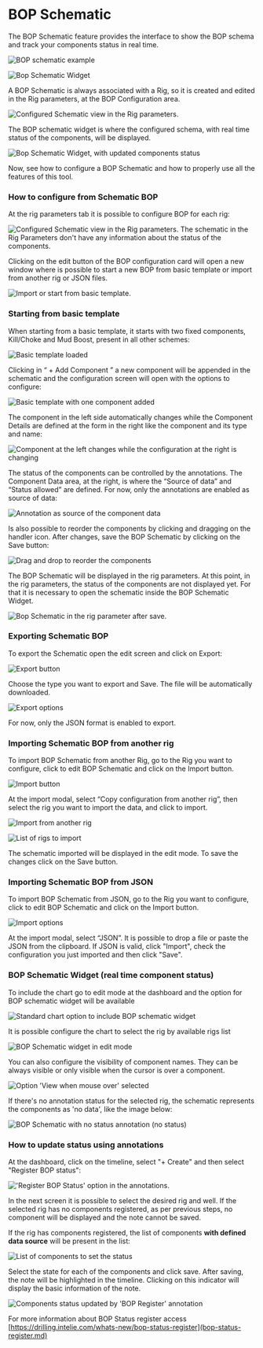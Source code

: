# BOP Schematic

The BOP Schematic feature provides the interface to show the BOP schema and track your components status in real time.

![BOP schematic example](<../../.gitbook/assets/image (131).png>)

![Bop Schematic Widget](../../.gitbook/assets/image1.png)

A BOP Schematic is always associated with a Rig, so it is created and edited in the Rig parameters, at the BOP Configuration area.

![Configured Schematic view in the Rig parameters.](<../../.gitbook/assets/image (101).png>)

The BOP schematic widget is where the configured schema, with real time status of the components, will be displayed.

![Bop Schematic Widget, with updated components status](https://files.gitbook.com/v0/b/gitbook-x-prod.appspot.com/o/spaces%2F-Lno5CP\_Y4IUtBWLlJZl%2Fuploads%2FyJHrif5eLGfOncby30LY%2Fimage1.png?alt=media\&token=92fe697a-361d-41be-aecb-6283bc12f394)

Now, see how to configure a BOP Schematic and how to properly use all the features of this tool.

### **How to configure from Schematic BOP**&#x20;

At the rig parameters tab it is possible to configure BOP for each rig:

![Configured Schematic view in the Rig parameters. The schematic in the Rig Parameters don't have any information about the status of the components.](<../../.gitbook/assets/image (116).png>)

Clicking on the edit button of the BOP configuration card will open a new window where is possible to start a new BOP from basic template or import from another rig or JSON files.

![Import or start from basic template.](../../.gitbook/assets/image4.png)

### **Starting from basic template**

When starting from a basic template, it starts with two fixed components, Kill/Choke and Mud Boost, present in all other schemes:

![Basic template loaded](<../../.gitbook/assets/image (107).png>)

Clicking in “ + Add Component ” a new component will be appended in the schematic and the configuration screen will open with the options to configure:

![Basic template with one component added](<../../.gitbook/assets/image (114).png>)

The component in the left side automatically changes while the Component Details are defined at the form in the right like the component and its type and name:

![Component at the left changes while the configuration at the right is changing](<../../.gitbook/assets/image (140).png>)

The status of the components can be controlled by the annotations. The Component Data area, at the right, is where the “Source of data” and “Status allowed” are defined. For now, only the annotations are enabled as source of data:

![Annotation as source of the component data](<../../.gitbook/assets/image (119).png>)

Is also possible to reorder the components by clicking and dragging on the handler icon. After changes, save the BOP Schematic by clicking on the Save button:

![Drag and drop to reorder the components](<../../.gitbook/assets/image (166).png>)

The BOP Schematic will be displayed in the rig parameters. At this point, in the rig parameters, the status of the components are not displayed yet. For that it is necessary to open the schematic inside the BOP Schematic Widget.

![Bop Schematic in the rig parameter after save.](<../../.gitbook/assets/image (161).png>)

### **Exporting Schematic BOP**&#x20;

To export the Schematic open the edit screen and click on Export:

![Export button](<../../.gitbook/assets/image (99).png>)

Choose the type you want to export and Save. The file will be automatically downloaded.

![Export options](<../../.gitbook/assets/image (108).png>)

For now, only the JSON format is enabled to export.

### **Importing Schematic BOP from another rig**&#x20;

To import BOP Schematic from another Rig, go to the Rig you want to configure, click to edit BOP Schematic and click on the Import button.

![Import button](<../../.gitbook/assets/image (125).png>)

At the import modal, select “Copy configuration from another rig”, then select the rig you want to import the data, and click to import.

![Import from another rig](<../../.gitbook/assets/image (106).png>)

![List of rigs to import](<../../.gitbook/assets/image (160).png>)

The schematic imported will be displayed in the edit mode. To save the changes click on the Save button.

### **Importing Schematic BOP from JSON**&#x20;

To import BOP Schematic from JSON, go to the Rig you want to configure, click to edit BOP Schematic and click on the Import button.

![Import options](<../../.gitbook/assets/image (146).png>)

At the import modal, select “JSON”. It is possible to drop a file or paste the JSON from the clipboard. If JSON is valid, click "Import", check the configuration you just imported and then click "Save".

### **BOP Schematic Widget (real time component status)**&#x20;

To include the chart go to edit mode at the dashboard and the option for BOP schematic widget will be available

![Standard chart option to include BOP schematic widget](<../../.gitbook/assets/image (97).png>)

It is possible configure the chart to select the rig by available rigs list

![BOP Schematic widget in edit mode](<../../.gitbook/assets/image (144).png>)

You can also configure the visibility of component names. They can be always visible or only visible when the cursor is over a component.

![Option 'View when mouse over' selected](<../../.gitbook/assets/image (122).png>)

If there's no annotation status for the selected rig, the schematic represents the components as 'no data', like the image below:

![BOP Schematic with no status annotation (no status)](<../../.gitbook/assets/image (95).png>)

### **How to update status using annotations**&#x20;

At the dashboard, click on the timeline, select "+ Create" and then select "Register BOP status":

!['Register BOP Status' option in the annotations. ](<../../.gitbook/assets/image (105).png>)

In the next screen it is possible to select the desired rig and well. If the selected rig has no components registered, as per previous steps, no component will be displayed and the note cannot be saved.

If the rig has components registered, the list of components **with defined data source** will be present in the list:

![List of components to set the status](<../../.gitbook/assets/image (123).png>)

Select the state for each of the components and click save. After saving, the note will be highlighted in the timeline. Clicking on this indicator will display the basic information of the note.

![Components status updated by 'BOP Register' annotation](<../../.gitbook/assets/image (126).png>)

For more information about BOP Status register access [https://drilling.intelie.com/whats-new/bop-status-register](bop-status-register.md)
